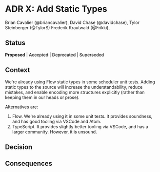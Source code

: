 # ADR X: Add Static Types

Brian Cavalier (@briancavalier),
David Chase (@davidchase),
Tylor Steinberger (@TylorS)
Frederik Krautwald (@Frikki),

## Status

**Proposed** | ~~Accepted~~ | ~~Deprecated~~ | ~~Superseded~~

## Context

We're already using Flow static types in some scheduler unit tests.  Adding static types to the source will increase the understandability, reduce mistakes, and enable encoding more structures explicitly (rather than keeping them in our heads or prose).

Alternatives are:

1. Flow. We're already using it in some unit tests.  It provides soundness, and has good tooling via VSCode and Atom.
2. TypeScript. It provides slightly better tooling via VSCode, and has a larger community.  However, it is unsound.

## Decision

## Consequences
